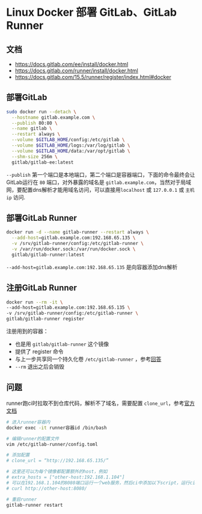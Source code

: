 # Linux Docker 部署 GitLab、GitLab Runner

## 文档
* https://docs.gitlab.com/ee/install/docker.html
* https://docs.gitlab.com/runner/install/docker.html
* https://docs.gitlab.com/15.5/runner/register/index.html#docker

## 部署GitLab
```bash
sudo docker run --detach \
  --hostname gitlab.example.com \
  --publish 80:80 \
  --name gitlab \
  --restart always \
  --volume $GITLAB_HOME/config:/etc/gitlab \
  --volume $GITLAB_HOME/logs:/var/log/gitlab \
  --volume $GITLAB_HOME/data:/var/opt/gitlab \
  --shm-size 256m \
  gitlab/gitlab-ee:latest
```
`--publish` 第一个端口是本地端口，第二个端口是容器端口，下面的命令最终会让GitLab运行在 `80` 端口，对外暴露的域名是 `gitlab.example.com`，当然对于局域网，要配置dns解析才能用域名访问，可以直接用`localhost` 或 `127.0.0.1` 或 `主机ip` 访问.


## 部署GitLab Runner
```bash
docker run -d --name gitlab-runner --restart always \
  --add-host=gitlab.example.com:192.168.65.135 \
  -v /srv/gitlab-runner/config:/etc/gitlab-runner \
  -v /var/run/docker.sock:/var/run/docker.sock \
  gitlab/gitlab-runner:latest
```

`--add-host=gitlab.example.com:192.168.65.135` 是向容器添加dns解析

## 注册GitLab Runner
```bash
docker run --rm -it \
--add-host=gitlab.example.com:192.168.65.135 \
-v /srv/gitlab-runner/config:/etc/gitlab-runner \
gitlab/gitlab-runner register
```
注册用到的容器：
* 也是用 `gitlab/gitlab-runner` 这个镜像
* 提供了 register 命令
* 与上一步共享同一个持久化卷 `/etc/gitlab-runner` ，参考[回答](https://stackoverflow.com/questions/59930028/how-does-gitlab-register-a-runner-on-a-docker-container)
* `--rm` 退出之后会销毁

## 问题
runner跑ci时拉取不到仓库代码，解析不了域名，需要配置 `clone_url`，参考[官方文档](https://docs.gitlab.com/runner/configuration/advanced-configuration.html#how-clone_url-works)

```bash
# 进入runner容器内
docker exec -it runner容器id /bin/bash

# 编辑runner的配置文件
vim /etc/gitlab-runner/config.toml

# 添加配置
# clone_url = “http://192.168.65.135/”

# 这里还可以为每个镜像都配置额外的host，例如
# extra_hosts = ["other-host:192.168.1.104"]
# 可以在192.168.1.104的8080端口运行一个web服务，然后ci中添加以下script，运行ci看看日志
# curl http://other-host:8080/

# 重启runner
gitlab-runner restart
```


